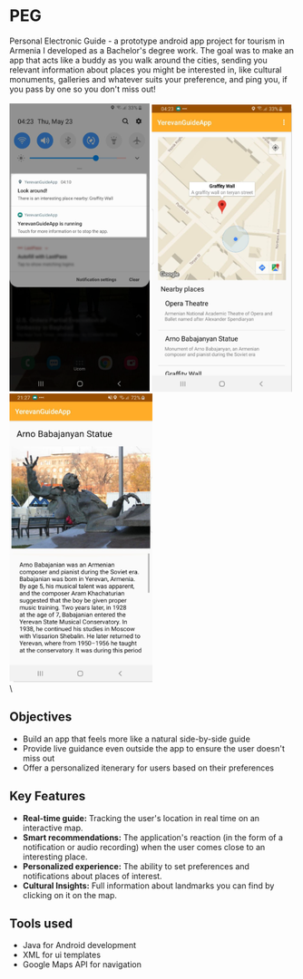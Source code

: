 # PEG
Personal Electronic Guide - a prototype android app project for tourism in Armenia I developed as a Bachelor's degree work. The goal was to make an app that acts like a buddy as you walk around the cities, sending you relevant information about places you might be interested in, like cultural monuments, galleries and whatever suits your preference, and ping you, if you pass by one so you don't miss out!\
\
![alt text](imgs/Picture2.png)   ![alt text](imgs/Picture.png)   ![alt text](imgs/Picture3.png)
\
\
## Objectives
- Build an app that feels more like a natural side-by-side guide
- Provide live guidance even outside the app to ensure the user doesn't miss out
- Offer a personalized itenerary for users based on their preferences 

## Key Features
- **Real-time guide:** Tracking the user's location in real time on an interactive map.
- **Smart recommendations:** The application's reaction (in the form of a notification or audio recording) when the user comes close to an interesting place.
- **Personalized experience:** The ability to set preferences and notifications about places of interest.
- **Cultural Insights:** Full information about landmarks you can find by clicking on it on the map.

## Tools used
- Java for Android development
- XML for ui templates
- Google Maps API for navigation
